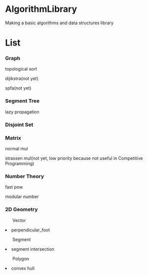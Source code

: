 # AlgorithmLibrary
Making a basic algorithms and data structures library

# List
<h3>Graph</h3>
  <p>topological sort</p>
  <p>dijikstra(not yet)</p>
  <p>spfa(not yet)</p>
<h3>Segment Tree</h3>
  <p>lazy propagation</p>  
<h3>Disjoint Set</h3>
<h3>Matrix</h3>
  <p>normal mul</p>  
  <p>strassen mul(not yet, low priority because not useful in Competitive Programming)</p>  
<h3>Number Theory</h3>
  <p>fast pow</p>  
  <p>modular number</p>
<h3>2D Geometry</h3>
  <ol>Vector</ol>  
    <li>perpendicular_foot</li>
  <ol>Segment</ol>  
    <li>segment intersection</li>
  <ol>Polygon</ol>
    <li>convex hull</li>
